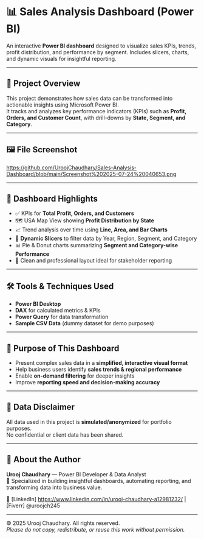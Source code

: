 # 📊 Sales Analysis Dashboard (Power BI)

An interactive **Power BI dashboard** designed to visualize sales KPIs, trends, profit distribution, and performance by segment. Includes slicers, charts, and dynamic visuals for insightful reporting.  

---

## 📌 Project Overview
This project demonstrates how sales data can be transformed into actionable insights using Microsoft Power BI.  
It tracks and analyzes key performance indicators (KPIs) such as **Profit, Orders, and Customer Count**, with drill-downs by **State, Segment, and Category**.  

---

## 🖼️ File Screenshot
https://github.com/UroojChaudhary/Sales-Analysis-Dashboard/blob/main/Screenshot%202025-07-24%20040653.png

---

## 🚀 Dashboard Highlights
- ✅ KPIs for **Total Profit, Orders, and Customers**  
- 🗺️ USA Map View showing **Profit Distribution by State**  
- 📈 Trend analysis over time using **Line, Area, and Bar Charts**  
- 🧩 **Dynamic Slicers** to filter data by Year, Region, Segment, and Category  
- 📊 Pie & Donut charts summarizing **Segment and Category-wise Performance**  
- 📌 Clean and professional layout ideal for stakeholder reporting  

---

## 🛠 Tools & Techniques Used
- **Power BI Desktop**  
- **DAX** for calculated metrics & KPIs  
- **Power Query** for data transformation  
- **Sample CSV Data** (dummy dataset for demo purposes)  

---

## 🎯 Purpose of This Dashboard
- Present complex sales data in a **simplified, interactive visual format**  
- Help business users identify **sales trends & regional performance**  
- Enable **on-demand filtering** for deeper insights  
- Improve **reporting speed and decision-making accuracy**  

---

## 🔐 Data Disclaimer
All data used in this project is **simulated/anonymized** for portfolio purposes.  
No confidential or client data has been shared.  

---

## 👤 About the Author
**Urooj Chaudhary** — Power BI Developer & Data Analyst  
💼 Specialized in building insightful dashboards, automating reporting, and transforming data into business value.  

🔗 [LinkedIn] https://www.linkedin.com/in/urooj-chaudhary-a12981232/
| [Fiverr] @uroojch245

---

© 2025 Urooj Chaudhary. All rights reserved.  
*Please do not copy, redistribute, or reuse this work without permission.*  
